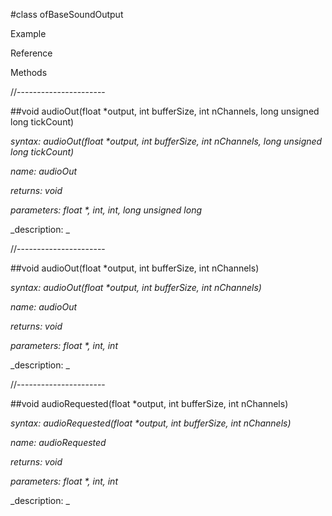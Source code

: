 #class ofBaseSoundOutput

Example



Reference



Methods



//----------------------

##void audioOut(float *output, int bufferSize, int nChannels, long unsigned long tickCount)

_syntax: audioOut(float *output, int bufferSize, int nChannels, long unsigned long tickCount)_

_name: audioOut_

_returns: void_

_parameters: float *, int, int, long unsigned long_



_description: _















//----------------------

##void audioOut(float *output, int bufferSize, int nChannels)

_syntax: audioOut(float *output, int bufferSize, int nChannels)_

_name: audioOut_

_returns: void_

_parameters: float *, int, int_



_description: _















//----------------------

##void audioRequested(float *output, int bufferSize, int nChannels)

_syntax: audioRequested(float *output, int bufferSize, int nChannels)_

_name: audioRequested_

_returns: void_

_parameters: float *, int, int_



_description: _















